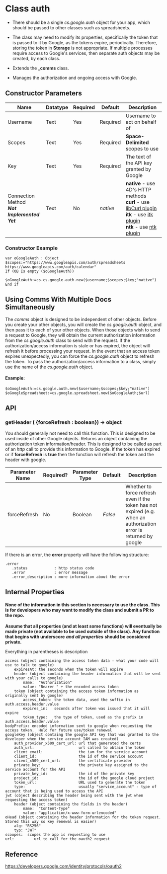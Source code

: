 # Class auth

* There should be a single *cs.google.auth* object for your app, which should be passed to other classes such as spreadsheets.
* The class may need to modify its properties, specifically the token that is passed to it by Google, as the tokens expire, periodically. Therefore, storing the token in **Storage** is not appropriate. If multiple processes require access to Google's services, then separate auth objects may be created, by each class.

* Extends the **_comms** class.

* Manages the authorization and ongoing access with Google.



## Constructor Parameters


|Name|Datatype|Required|Default|Description|
|--|--|--|--|--|
|Username|Text|Yes|Required|Username to act on behalf of|
|Scopes|Text|Yes|Required|**Space-Delimited** scopes to use|
|Key|Text|Yes|Required|The text of the API key granted by Google|
|Connection Method<br/>***Not Implemented Yet***|Text|No|*native*|**native** - use 4D's HTTP methods<br/>**curl** - use [libCurl plugin](https://github.com/miyako/4d-plugin-curl-v2)<br/>**itk** - use [itk plugin](https://www.e-node.net/en/P5/Internet-ToolKit.html)<br/>**ntk** - use [ntk plugin](https://www.pluggers.nl/product/ntk-plugin/)|



### Constructor Example

```4d
var oGoogleAuth : Object
$scopes:="https://www.googleapis.com/auth/spreadsheets https://www.googleapis.com/auth/calendar"
If (OB Is empty ($oGoogleAuth))
	$oGoogleAuth:=cs.cs.google.auth.new($username;$scopes;$key;"native")
End if
```



## Using Comms With Multiple Docs Simultaneously

The *comms* object is designed to be independent of other objects.  Before you create your other objects, you will create the *cs.google.auth* object, and then pass it to each of your other objects.
When those objects wish to send a request to Google, they will obtain the current authorization information from the *cs.google.auth* class to send with the request.  If the authorization/access information is stale or has expired, the object will refresh it before processing your request.
In the event that an access token expires unexpectedly, you can force the *cs.google.auth* object to refresh the token.
To pass the authorization/access information to a class, simply use the name of the *cs.google.auth* object.



#### Example: ####

```4d
$oGoogleAuth:=cs.google.auth.new($username;$scopes;$key;"native")
$oGoogleSpreadsheet:=cs.google.spreadsheet.new($oGoogleAuth;$url)
```



## API

### getHeader  ( {forceRefresh : boolean}) -> object
You should generally not need to call this function.  This is designed to be used inside of other Google objects.  Returns an object containing the authorization token information/header.  This is designed to be called as part of an *http* call to provide this information to Google.  If the token has expired or if **forceRefresh** is **true** then the function will refresh the token and the header with google.

|Parameter Name|Required?|Parameter Type|Default|Description|
|--|--|--|--|--|
|forceRefresh|No|Boolean|*False*|Whether to force refresh even if the token has not expired (e.g. when an authorization error is returned by google|

If there is an error, the **error** property will have the following structure:

```
.error
   .status            : http status code
   .error             : error message
   .error_description : more information about the error
```





## Internal Properties

#### None of the information in this section is necessary to use the class.  This is for developers who may want to modify the class and submit a PR to the repo.
**Assume that all properties (and at least some functions) will eventually be made private (not available to be used outside of the class).  Any function that begins with underscore**  ***and all properties***  **should be considered private.**

Everything in parentheses is description
```raw
access (object containing the access token data - what your code will use to talk to google)
	expiresAt: the seconds when the token will expire
	header (object containing the header information that will be sent with your calls to google)
		name:  "Authorization"
		value: "Bearer " + the encoded access token
	token (object containing the access token information as originally sent by google)
		access_token: the token data, used the suffix in auth.access.header.value
		expires_in:   seconds after token was issued that it will expire
		token_type:   the type of token, used as the prefix in auth.access.header.value
bodyPrefix: encoded information sent to google when requesting the access token.  Held for future use/token renewal
googleKey (object containg the google API key that was granted to the developer when the service account IAM was created)
	auth_provider_x509_cert_url: url that generated the certs
	auth_url:                    url called to obtain the token
	client_email:                the iam for the service account
	client_id:                   the id of the service account
	client_x509_cert_url:        the certificate provider
	private_key:                 the private key assigned to the service account for the API
	private_key_id:              the id of the private key
	project_id:                  the id of the google cloud project
	token_url:                   URL used to generate the token
	type:                        usually "service_account" - type of account that is being used to access the API
jwt (object describing the header being sent with the jwt when requesting the access token)
	header (object containing the fields in the header)
		name:  "Content-Type"
		value: "application/x-www-form-urlencoded"
oHead (object containing the header information for the token request.  Stored this way so key renewal is easier)
	alg: "RS256"
	typ: "JWT"
scoopes:  scopes the app is requesting to use
url:		 url to call for the oauth2 request
```



## Reference

https://developers.google.com/identity/protocols/oauth2
